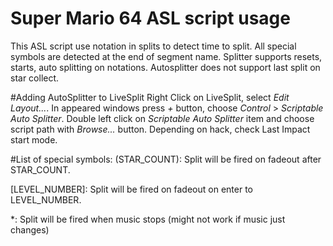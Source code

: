 # Super Mario 64 ASL script usage
This ASL script use notation in splits to detect time to split. All special symbols are detected at the end of segment name. Splitter supports resets, starts, auto splitting on notations. Autosplitter does not support last split on star collect.

#Adding AutoSplitter to LiveSplit
Right Click on LiveSplit, select _Edit Layout..._. In appeared windows press _+_ button, choose _Control_ > _Scriptable Auto Splitter_. Double left click on _Scriptable Auto Splitter_ item and choose script path with _Browse..._ button. Depending on hack, check Last Impact start mode. 

#List of special symbols:
(STAR_COUNT): Split will be fired on fadeout after STAR_COUNT.

[LEVEL_NUMBER]: Split will be fired on fadeout on enter to LEVEL_NUMBER.

*: Split will be fired when music stops (might not work if music just changes)
